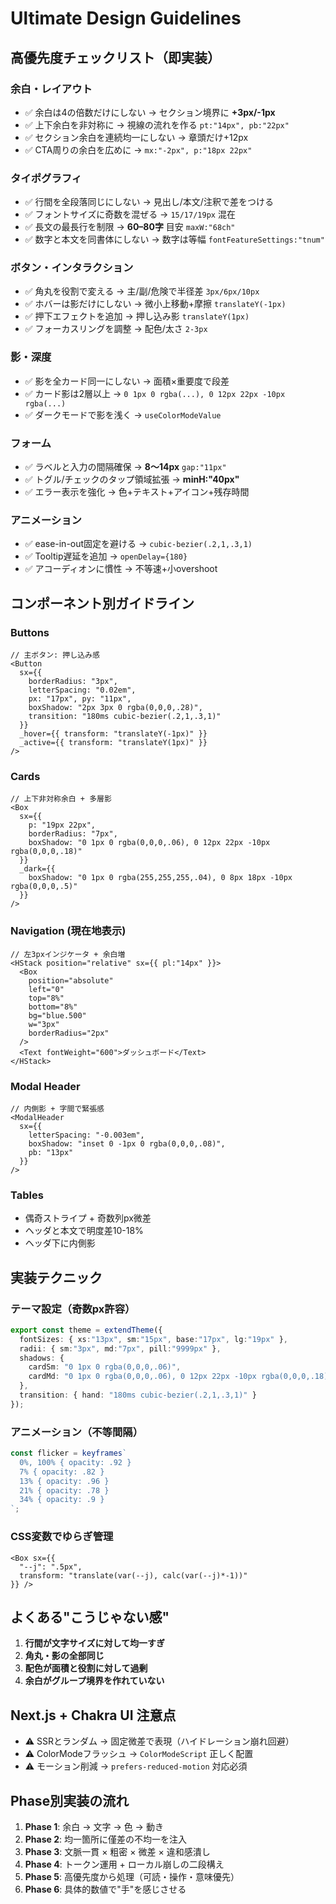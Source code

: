 # Ultimate Design Guidelines

## 高優先度チェックリスト（即実装）

### 余白・レイアウト
- ✅ 余白は4の倍数だけにしない → セクション境界に **+3px/-1px**
- ✅ 上下余白を非対称に → 視線の流れを作る `pt:"14px", pb:"22px"`
- ✅ セクション余白を連続均一にしない → 章頭だけ+12px
- ✅ CTA周りの余白を広めに → `mx:"-2px", p:"18px 22px"`

### タイポグラフィ
- ✅ 行間を全段落同じにしない → 見出し/本文/注釈で差をつける
- ✅ フォントサイズに奇数を混ぜる → `15/17/19px` 混在
- ✅ 長文の最長行を制限 → **60–80字** 目安 `maxW:"68ch"`
- ✅ 数字と本文を同書体にしない → 数字は等幅 `fontFeatureSettings:"tnum"`

### ボタン・インタラクション
- ✅ 角丸を役割で変える → 主/副/危険で半径差 `3px/6px/10px`
- ✅ ホバーは影だけにしない → 微小上移動+摩擦 `translateY(-1px)`
- ✅ 押下エフェクトを追加 → 押し込み影 `translateY(1px)`
- ✅ フォーカスリングを調整 → 配色/太さ `2-3px`

### 影・深度
- ✅ 影を全カード同一にしない → 面積×重要度で段差
- ✅ カード影は2層以上 → `0 1px 0 rgba(...), 0 12px 22px -10px rgba(...)`
- ✅ ダークモードで影を浅く → `useColorModeValue`

### フォーム
- ✅ ラベルと入力の間隔確保 → **8〜14px** `gap:"11px"`
- ✅ トグル/チェックのタップ領域拡張 → **minH:"40px"**
- ✅ エラー表示を強化 → 色+テキスト+アイコン+残存時間

### アニメーション
- ✅ ease-in-out固定を避ける → `cubic-bezier(.2,1,.3,1)`
- ✅ Tooltip遅延を追加 → `openDelay={180}`
- ✅ アコーディオンに慣性 → 不等速+小overshoot

## コンポーネント別ガイドライン

### Buttons
```tsx
// 主ボタン: 押し込み感
<Button
  sx={{
    borderRadius: "3px",
    letterSpacing: "0.02em",
    px: "17px", py: "11px",
    boxShadow: "2px 3px 0 rgba(0,0,0,.28)",
    transition: "180ms cubic-bezier(.2,1,.3,1)"
  }}
  _hover={{ transform: "translateY(-1px)" }}
  _active={{ transform: "translateY(1px)" }}
/>
```

### Cards
```tsx
// 上下非対称余白 + 多層影
<Box
  sx={{
    p: "19px 22px",
    borderRadius: "7px",
    boxShadow: "0 1px 0 rgba(0,0,0,.06), 0 12px 22px -10px rgba(0,0,0,.18)"
  }}
  _dark={{
    boxShadow: "0 1px 0 rgba(255,255,255,.04), 0 8px 18px -10px rgba(0,0,0,.5)"
  }}
/>
```

### Navigation (現在地表示)
```tsx
// 左3pxインジケータ + 余白増
<HStack position="relative" sx={{ pl:"14px" }}>
  <Box
    position="absolute"
    left="0"
    top="8%"
    bottom="8%"
    bg="blue.500"
    w="3px"
    borderRadius="2px"
  />
  <Text fontWeight="600">ダッシュボード</Text>
</HStack>
```

### Modal Header
```tsx
// 内側影 + 字間で緊張感
<ModalHeader
  sx={{
    letterSpacing: "-0.003em",
    boxShadow: "inset 0 -1px 0 rgba(0,0,0,.08)",
    pb: "13px"
  }}
/>
```

### Tables
- 偶奇ストライプ + 奇数列px微差
- ヘッダと本文で明度差10-18%
- ヘッダ下に内側影

## 実装テクニック

### テーマ設定（奇数px許容）
```ts
export const theme = extendTheme({
  fontSizes: { xs:"13px", sm:"15px", base:"17px", lg:"19px" },
  radii: { sm:"3px", md:"7px", pill:"9999px" },
  shadows: {
    cardSm: "0 1px 0 rgba(0,0,0,.06)",
    cardMd: "0 1px 0 rgba(0,0,0,.06), 0 12px 22px -10px rgba(0,0,0,.18)"
  },
  transition: { hand: "180ms cubic-bezier(.2,1,.3,1)" }
});
```

### アニメーション（不等間隔）
```ts
const flicker = keyframes`
  0%, 100% { opacity: .92 }
  7% { opacity: .82 }
  13% { opacity: .96 }
  21% { opacity: .78 }
  34% { opacity: .9 }
`;
```

### CSS変数でゆらぎ管理
```tsx
<Box sx={{
  "--j": ".5px",
  transform: "translate(var(--j), calc(var(--j)*-1))"
}} />
```

## よくある"こうじゃない感"

1. **行間が文字サイズに対して均一すぎ**
2. **角丸・影の全部同じ**
3. **配色が面積と役割に対して過剰**
4. **余白がグループ境界を作れていない**

## Next.js + Chakra UI 注意点

- ⚠️ SSRとランダム → 固定微差で表現（ハイドレーション崩れ回避）
- ⚠️ ColorModeフラッシュ → `ColorModeScript` 正しく配置
- ⚠️ モーション削減 → `prefers-reduced-motion` 対応必須

## Phase別実装の流れ

1. **Phase 1**: 余白 → 文字 → 色 → 動き
2. **Phase 2**: 均一箇所に僅差の不均一を注入
3. **Phase 3**: 文脈一貫 × 粗密 × 微差 × 違和感潰し
4. **Phase 4**: トークン運用 + ローカル崩しの二段構え
5. **Phase 5**: 高優先度から処理（可読・操作・意味優先）
6. **Phase 6**: 具体的数値で"手"を感じさせる
